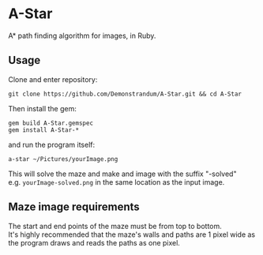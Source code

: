 # A-Star

A* path finding algorithm for images, in Ruby.

## Usage
Clone and enter repository:
```shell
git clone https://github.com/Demonstrandum/A-Star.git && cd A-Star
```
Then install the gem:
```shell
gem build A-Star.gemspec
gem install A-Star-*
```
and run the program itself:
```shell
a-star ~/Pictures/yourImage.png
```
This will solve the maze and make and image with the suffix "-solved"<br />
e.g. `yourImage-solved.png` in the same location as the input image.

## Maze image requirements
The start and end points of the maze must be from top to bottom. <br />
It's highly recommended that the maze's walls and paths are 1 pixel wide as the program draws and reads the paths as one pixel.  
